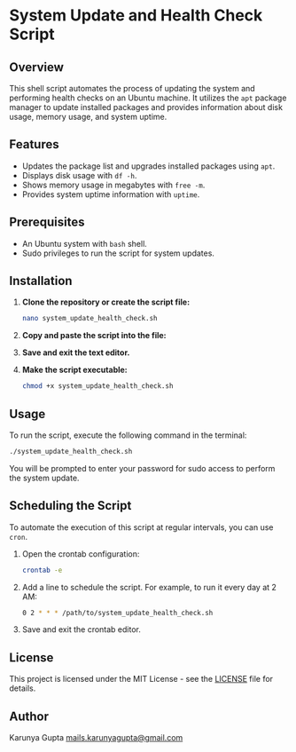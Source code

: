 # System Update and Health Check Script

## Overview

This shell script automates the process of updating the system and performing health checks on an Ubuntu machine. It utilizes the `apt` package manager to update installed packages and provides information about disk usage, memory usage, and system uptime.

## Features

- Updates the package list and upgrades installed packages using `apt`.
- Displays disk usage with `df -h`.
- Shows memory usage in megabytes with `free -m`.
- Provides system uptime information with `uptime`.

## Prerequisites

- An Ubuntu system with `bash` shell.
- Sudo privileges to run the script for system updates.

## Installation

1. **Clone the repository or create the script file:**
   ```bash
   nano system_update_health_check.sh
   
2. **Copy and paste the script into the file:**
  
3. **Save and exit the text editor.**

4. **Make the script executable:**
   ```bash
   chmod +x system_update_health_check.sh
   ```

## Usage

To run the script, execute the following command in the terminal:

```bash
./system_update_health_check.sh
```

You will be prompted to enter your password for sudo access to perform the system update.

## Scheduling the Script

To automate the execution of this script at regular intervals, you can use `cron`. 

1. Open the crontab configuration:
   ```bash
   crontab -e
   ```

2. Add a line to schedule the script. For example, to run it every day at 2 AM:
   ```bash
   0 2 * * * /path/to/system_update_health_check.sh
   ```

3. Save and exit the crontab editor.

## License

This project is licensed under the MIT License - see the [LICENSE](LICENSE) file for details.

## Author

Karunya Gupta 
mails.karunyagupta@gmail.com  
```
